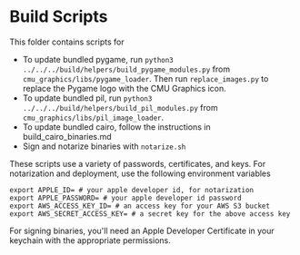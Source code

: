 # Build Scripts

This folder contains scripts for

* To update bundled pygame, run `python3 ../../../build/helpers/build_pygame_modules.py` from `cmu_graphics/libs/pygame_loader`. Then run `replace_images.py` to replace the Pygame logo with the CMU Graphics icon.
* To update bundled pil, run `python3 ../../../build/helpers/build_pil_modules.py` from `cmu_graphics/libs/pil_image_loader`.
* To update bundled cairo, follow the instructions in build_cairo_binaries.md
* Sign and notarize binaries with `notarize.sh`

These scripts use a variety of passwords, certificates, and keys. For notarization and deployment, use the following environment variables

```
export APPLE_ID= # your apple developer id, for notarization
export APPLE_PASSWORD= # your apple developer id password
export AWS_ACCESS_KEY_ID= # an access key for your AWS S3 bucket
export AWS_SECRET_ACCESS_KEY= # a secret key for the above access key
```

For signing binaries, you'll need an Apple Developer Certificate in your keychain with the appropriate permissions.
